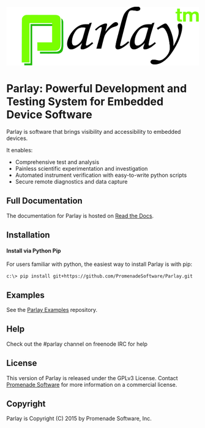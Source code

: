 ![Parlay Logo](parlay/ui/images/logo.png)

# Parlay: Powerful Development and Testing System for Embedded Device Software

Parlay is software that brings visibility and accessibility to embedded devices. 

It enables:
* Comprehensive test and analysis
* Painless scientific experimentation and investigation
* Automated instrument verification with easy-to-write python scripts
* Secure remote diagnostics and data capture


## Full Documentation

The documentation for Parlay is hosted on [Read the Docs](http://parlay.readthedocs.org). 

## Installation

#### Install via Python Pip

For users familiar with python, the easiest way to install Parlay is with pip:
```
c:\> pip install git+https://github.com/PromenadeSoftware/Parlay.git
```

## Examples

See the [Parlay Examples](https://github.com/PromenadeSoftware/ParlayExamples) repository. 

## Help

Check out the #parlay channel on freenode IRC for help

## License

This version of Parlay is released under the GPLv3 License. Contact [Promenade Software](http://promenadesoftware.com) for more information on a commercial license. 

## Copyright

Parlay is Copyright (C) 2015 by Promenade Software, Inc.

